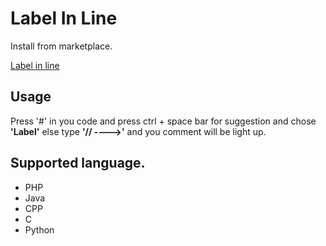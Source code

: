 # Label In Line

Install from marketplace.

[Label in line](https://marketplace.visualstudio.com/items?itemName=TusharSahaTonoy.label-in-line)

## Usage

Press '#' in you code and press ctrl + space bar for suggestion and chose **'Label'** else type **'// ---->'** and you comment will be light up.


## Supported language. 
- PHP 
- Java
- CPP
- C
- Python